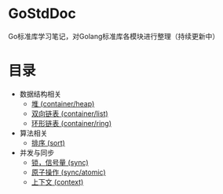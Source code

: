# GoStdDoc
Go标准库学习笔记，对Golang标准库各模块进行整理（持续更新中）
# 目录
* 数据结构相关
  * [堆 (container/heap)](https://github.com/preytaren/go-doc-zh/blob/master/container/heap.md)
  * [双向链表 (container/list)](https://github.com/preytaren/go-doc-zh/blob/master/container/list.md)
  * [环形链表 (container/ring)](https://github.com/preytaren/go-doc-zh/blob/master/container/ring.md)
* 算法相关
  * [排序 (sort)](https://github.com/preytaren/go-doc-zh/blob/master/sort.md)
* 并发与同步
  * [锁，信号量 (sync)](https://github.com/preytaren/go-doc-zh/blob/master/sync/sync.md)
  * [原子操作 (sync/atomic)](https://github.com/preytaren/go-doc-zh/blob/master/sync/atomic.md)
  * [上下文 (context)](https://github.com/preytaren/go-doc-zh/blob/master/context/context.md)

